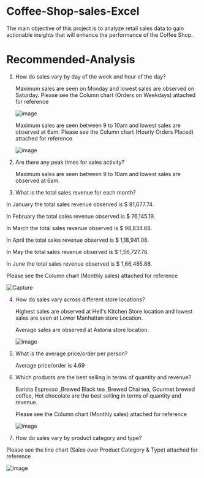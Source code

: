 # Coffee-Shop-sales-Excel
The main objective of this project is to analyze retail sales data to gain actionable insights that will enhance the performance of the Coffee Shop.

# Recommended-Analysis
1) How do sales vary by day of the week and hour of the day?
   
   Maximum sales are seen on Monday and lowest sales are observed on Saturday.
   Please see the Column chart (Orders on Weekdays) attached for reference

   ![image](https://github.com/user-attachments/assets/e1ed0cbe-b7b1-4005-803d-72b9a0d4d075)

   Maximum sales are seen between 9 to 10am and lowest sales are observed at 6am.
   Please see the Column chart (Hourly Orders Placed) attached for reference
   
   ![image](https://github.com/user-attachments/assets/f2349937-fca1-4f2c-b7bd-1c228360e807)
 
2) Are there any peak times for sales activity?
   
   Maximum sales are seen between 9 to 10am and lowest sales are observed at 6am.

3) What is the total sales revenue for each month?
   
In January	the total sales revenue observed is $ 81,677.74.

In February	the total sales revenue observed is $ 76,145.19.

In March the total sales revenue observed is	$ 98,834.68.

In April the total sales revenue observed is	$ 1,18,941.08.

In May the total sales revenue observed is	$ 1,56,727.76.

In June the total sales revenue observed is	$ 1,66,485.88.


 Please see the Column chart (Monthly sales) attached for reference 
 
 ![Capture](https://github.com/user-attachments/assets/c56c33e5-87c2-4eca-a3c1-7fb83fbf2310)

4) How do sales vary across different store locations?
   
   Highest sales are observed at Hell's Kitchen Store location and lowest sales are seen at Lower Manhattan store Location.

   Average sales are observed at Astoria store location.
   
   ![image](https://github.com/user-attachments/assets/b7b8bfd1-6c1d-41d9-9336-efdba793aca4)

6) What is the average price/order per person?
    
   Average price/order is 4.69
   
7) Which products are the best selling in terms of quantity and revenue?
    
    Barista Espresso ,Brewed Black tea ,Brewed Chai tea, Gourmet brewed coffee, Hot chocolate are the best selling in terms of quantity and revenue.
    
    Please see the Column chart (Monthly sales) attached for reference

    ![image](https://github.com/user-attachments/assets/e9e54b7a-c8b8-49bb-85da-28c461b62930)

8) How do sales vary by product category and type?
    
  Please see the line chart (Sales over Product Category & Type) attached for reference
  
  ![image](https://github.com/user-attachments/assets/59dcaa20-f318-4ce9-b87f-626648310f17)

